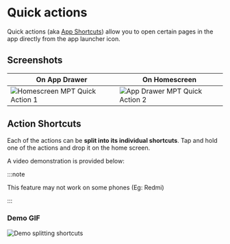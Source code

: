 # Quick actions

Quick actions (aka [App Shortcuts](https://developer.android.com/guide/topics/ui/shortcuts.html)) allow you to open certain pages in the app directly from the app launcher icon.

## Screenshots

| On App Drawer                                                                                | On Homescreen                                                                                |
| -------------------------------------------------------------------------------------------- | -------------------------------------------------------------------------------------------- |
| ![Homescreen MPT Quick Action 1](/img/features/quick-actions/Screenshot_20220701_102942.jpg) | ![App Drawer MPT Quick Action 2](/img/features/quick-actions/Screenshot_20220701_102948.jpg) |

## Action Shortcuts

Each of the actions can be **split into its individual shortcuts**. Tap and hold one of the actions and drop it on the home screen.

A video demonstration is provided below:

:::note

This feature may not work on some phones (Eg: Redmi)

:::

### Demo GIF

![Demo splitting shortcuts](/img/features/quick-actions/gif-quick-actions-shortcuts.gif)
